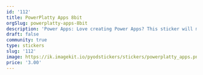 ```yaml
---
id: '112'
title: PowerPlatty Apps 8bit
orgSlug: powerplatty-apps-8bit
description: 'Power Apps: Love creating Power Apps? This sticker will make you (h)appy!'
draft: false
community: true
type: stickers
slug: '112'
image: https://ik.imagekit.io/pyodstickers/stickers/powerplatty_apps.png
price: '3.00'
---
```

